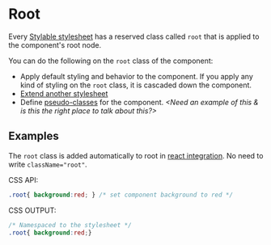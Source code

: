 # Root

Every [Stylable stylesheet]() has a reserved class called `root` that is applied to the component's root node.

You can do the following on the `root` class of the component:
* Apply default styling and behavior to the component. If you apply any kind of styling on the `root` class, it is cascaded down the component.
* [Extend another stylesheet](./extend-stylesheet.md) *<Need an example of this>*
* Define [pseudo-classes](./pseudo-classes.md) for the component. *<Need an example of this & is this the right place to talk about this?>*

## Examples

The `root` class is added automatically to root in [react integration](react-integration.md). No need to write `className="root"`.

CSS API:
```css
.root{ background:red; } /* set component background to red */
```

CSS OUTPUT:
```css
/* Namespaced to the stylesheet */
.root{ background:red;}
```
